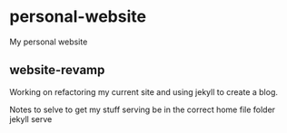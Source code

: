 # personal-website
My personal website

## website-revamp ##
Working on refactoring my current site and using jekyll to create a blog.

Notes to selve to get my stuff serving
be in the correct home file folder  
jekyll serve 
